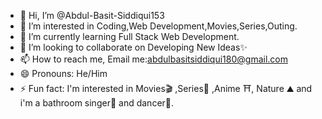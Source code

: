 - 👋 Hi, I’m @Abdul-Basit-Siddiqui153
- 👀 I’m interested in Coding,Web Development,Movies,Series,Outing.
- 🌱 I’m currently learning Full Stack Web Development.
- 💞️ I’m looking to collaborate on Developing New Ideas✨
- 📫 How to reach me, Email me:abdulbasitsiddiqui180@gmail.com
- 😄 Pronouns: He/Him
- ⚡ Fun fact: I'm interested in Movies🎬 ,Series🎥 ,Anime ⛩️, Nature ⛰️ and i'm a bathroom singer🎤 and dancer🕺.

<!---
Abdul-Basit-Siddiqui153/Abdul-Basit-Siddiqui153 is a  special ✨ repository because its `README.md` (this file) appears on your GitHub profile.
You can click the Preview link to take a look at your changes.
--->
